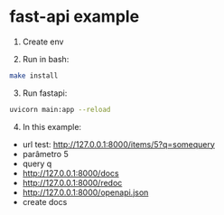 # fast-api example

1. Create env

2. Run in bash:
```bash
make install
```
3. Run fastapi:
```bash
uvicorn main:app --reload
```

4. In this example:
- url test: http://127.0.0.1:8000/items/5?q=somequery
- parâmetro 5
- query q
- http://127.0.0.1:8000/docs
- http://127.0.0.1:8000/redoc
- http://127.0.0.1:8000/openapi.json
- create docs